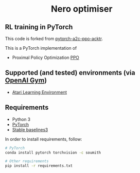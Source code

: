 <h1 align="center">
Nero optimiser
</h1>

## RL training in PyTorch

This code is forked from [pytorch-a2c-ppo-acktr](https://github.com/ikostrikov/pytorch-a2c-ppo-acktr-gail).

This is a PyTorch implementation of
* Proximal Policy Optimization [PPO](https://arxiv.org/pdf/1707.06347.pdf)

## Supported (and tested) environments (via [OpenAI Gym](https://gym.openai.com))
* [Atari Learning Environment](https://github.com/mgbellemare/Arcade-Learning-Environment)

## Requirements

* Python 3 
* [PyTorch](http://pytorch.org/)
* [Stable baselines3](https://github.com/DLR-RM/stable-baselines3)

In order to install requirements, follow:

```bash
# PyTorch
conda install pytorch torchvision -c soumith

# Other requirements
pip install -r requirements.txt
```

